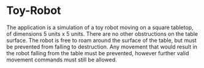 # Toy-Robot
The application is a simulation of a toy robot moving on a square tabletop,   of dimensions 5 units x 5 units. There are no other obstructions on the table surface. The robot is free to roam around the surface of the table, but must be   prevented from falling to destruction. Any movement that would result in the   robot falling from the table must be prevented, however further valid   movement commands must still be allowed.
